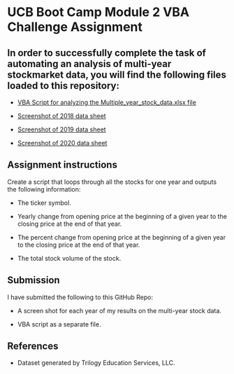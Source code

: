 # UCB Boot Camp Module 2 VBA Challenge Assignment

## In order to successfully complete the task of automating an analysis of multi-year stockmarket data, you will find the following files loaded to this repository:

* [VBA Script for analyzing the Multiple_year_stock_data.xlsx file](https://github.com/adampaganini/VBA-Script-Assignment-Stock-Analysis/blob/main/Sub_ticker_looper-AWP.vbs)

* [Screenshot of 2018 data sheet](https://github.com/adampaganini/VBA-Script-Assignment-Stock-Analysis/blob/main/VBA-Challenge-2018-Data-Screenshot.png)

* [Screenshot of 2019 data sheet](https://github.com/adampaganini/VBA-Script-Assignment-Stock-Analysis/blob/main/VBA-Challenge-2020-Data-Screenshot.png) 

* [Screenshot of 2020 data sheet](https://github.com/adampaganini/VBA-Script-Assignment-Stock-Analysis/blob/main/VBA-Challenge-2020-Data-Screenshot.png)


## Assignment instructions

Create a script that loops through all the stocks for one year and outputs the following information:

  * The ticker symbol.

  * Yearly change from opening price at the beginning of a given year to the closing price at the end of that year.

  * The percent change from opening price at the beginning of a given year to the closing price at the end of that year.

  * The total stock volume of the stock.


## Submission

I have submitted the following to this GitHub Repo:

  * A screen shot for each year of my results on the multi-year stock data.

  * VBA script as a separate file.


## References

* Dataset generated by Trilogy Education Services, LLC.


